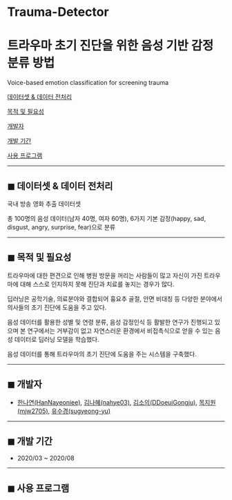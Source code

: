 # Trauma-Detector
# 트라우마 초기 진단을 위한 음성 기반 감정 분류 방법
Voice-based emotion classification for screening trauma


[데이터셋 & 데이터 전처리](#-데이터셋-&-데이터-전처리) 

[목적 및 필요성](#-목적-및-필요성) 

[개발자](#-개발자) 

[개발 기간](#-개발-기간)  

[사용 프로그램](#-사용-프로그램)  

---
## ◼ 데이터셋 & 데이터 전처리
국내 방송 영화 추출 데이터셋 

총 100명의 음성 데이터(남자 40명, 여자 60명), 6가지 기본 감정(happy, sad, disgust, angry, surprise, fear)으로 분류

---
## ◼ 목적 및 필요성
트라우마에 대한 편견으로 인해 병원 방문을 꺼리는 사람들이 많고 자신이 가진 트라우마에 대해 스스로 인지하지 못해 진단과 치료를 놓지는 경우가 많다.

딥러닝은 공학기술, 의료분야와 결합되어 흉요추 골절, 안면 비대칭 등 다양한 분야에서 의사들의 초기 진단에 도움을 주고 있다.

음성 데이터를 활용한 성별 및 연령 분류, 음성 감정인식 등 활발한 연구가 진행되고 있으며 본 연구에서는 거부감이 없고 자연스러운 환경에서 비접촉식으로 얻을 수 있는 음성 데이터로 딥러닝 모델을 학습했다.

음성 데이터를 통해 트라우마의 초기 진단에 도움을 주는 시스템을 구축했다.

---
## ◼ 개발자

- [한나연(HanNayeoniee)](https://github.com/HanNayeoniee), [김나혜(nahye03)](https://github.com/nahye03), [김소의(DDoeuiGongju)](https://github.com/DDoeuiGongju), [목지원(mjw2705)](https://github.com/mjw2705), [유수경(sugyeong-yu)](https://github.com/sugyeong-yu)
---
## ◼ 개발 기간
- 2020/03 ~ 2020/08


---
## ◼ 사용 프로그램
